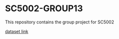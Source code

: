 # SC5002-GROUP13
This repository contains the group project for SC5002

[dataset link](https://www.kaggle.com/competitions/house-prices-advanced-regression-techniques/data)